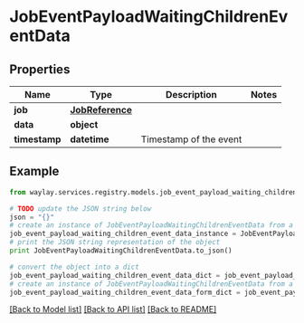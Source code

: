 # JobEventPayloadWaitingChildrenEventData


## Properties

Name | Type | Description | Notes
------------ | ------------- | ------------- | -------------
**job** | [**JobReference**](JobReference.md) |  | 
**data** | **object** |  | 
**timestamp** | **datetime** | Timestamp of the event | 

## Example

```python
from waylay.services.registry.models.job_event_payload_waiting_children_event_data import JobEventPayloadWaitingChildrenEventData

# TODO update the JSON string below
json = "{}"
# create an instance of JobEventPayloadWaitingChildrenEventData from a JSON string
job_event_payload_waiting_children_event_data_instance = JobEventPayloadWaitingChildrenEventData.from_json(json)
# print the JSON string representation of the object
print JobEventPayloadWaitingChildrenEventData.to_json()

# convert the object into a dict
job_event_payload_waiting_children_event_data_dict = job_event_payload_waiting_children_event_data_instance.to_dict()
# create an instance of JobEventPayloadWaitingChildrenEventData from a dict
job_event_payload_waiting_children_event_data_form_dict = job_event_payload_waiting_children_event_data.from_dict(job_event_payload_waiting_children_event_data_dict)
```
[[Back to Model list]](../README.md#documentation-for-models) [[Back to API list]](../README.md#documentation-for-api-endpoints) [[Back to README]](../README.md)


